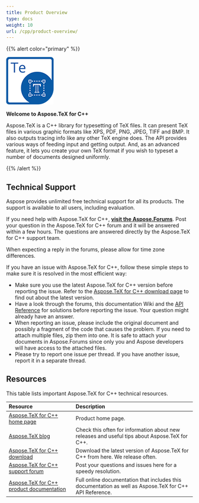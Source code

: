 ```yaml
---
title: Product Overview
type: docs
weight: 10
url: /cpp/product-overview/
---
```


{{% alert color="primary" %}}

![Aspose.TeX for C++](product-overview_1.png)

**Welcome to Aspose.TeX for C++**

Aspose.TeX is a C++ library for typesetting of TeX files. It can present TeX files in various graphic formats like XPS, PDF, PNG, JPEG, TIFF and BMP. It also outputs tracing info like any other TeX engine does. The API provides various ways of feeding input and getting output. And, as an advanced feature, it lets you create your own TeX format if you wish to typeset a number of documents designed uniformly.

{{% /alert %}}
## **Technical Support**
Aspose provides unlimited free technical support for all its products. The support is available to all users, including evaluation.

If you need help with Aspose.TeX for C++, [**visit the Aspose.Forums**](https://forum.aspose.com/). Post your question in the Aspose.TeX for C++ forum and it will be answered within a few hours. The questions are answered directly by the Aspose.TeX for C++ support team.

When expecting a reply in the forums, please allow for time zone differences.

If you have an issue with Aspose.TeX for C++, follow these simple steps to make sure it is resolved in the most efficient way:

- Make sure you use the latest Aspose.TeX for C++ version before reporting the issue. Refer to the [Aspose.TeX for C++ download page](https://www.nuget.org/packages/Aspose.TeX.Cpp/) to find out about the latest version.
- Have a look through the forums, this documentation Wiki and the [API Reference](https://apireference.aspose.com/tex/cpp/) for solutions before reporting the issue. Your question might already have an answer.
- When reporting an issue, please include the original document and possibly a fragment of the code that causes the problem. If you need to attach multiple files, zip them into one. It is safe to attach your documents in Aspose.Forums since only you and Aspose developers will have access to the attached files.
- Please try to report one issue per thread. If you have another issue, report it in a separate thread.
## **Resources**
This table lists important Aspose.TeX for C++ technical resources.

|**Resource**|**Description**|
| :- | :- |
|[Aspose.TeX for C++ home page](https://products.aspose.com/tex/cpp)|Product home page.|
|[Aspose.TeX blog](https://blog.aspose.com/category/tex/)|Check this often for information about new releases and useful tips about Aspose.TeX for C++.|
|[Aspose.TeX for C++ download](https://www.nuget.org/packages/aspose.tex.cpp/)|Download the latest version of Aspose.TeX for C++ from here. We release often.|
|[Aspose.TeX for C++ support forum](https://forum.aspose.com/tex)|Post your questions and issues here for a speedy resolution.|
|[Aspose.TeX for C++ product documentation](/tex/cpp)|Full online documentation that includes this documentation as well as Aspose.TeX for C++ API Reference.|
